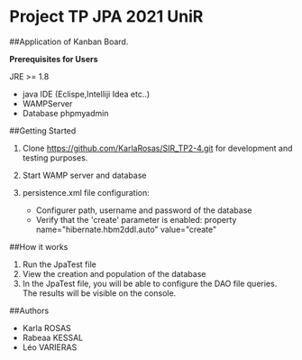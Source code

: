 # Project  TP JPA 2021 UniR

##Application of Kanban Board.
 
**Prerequisites for Users**

JRE >= 1.8
* java IDE (Eclispe,Intelliji Idea etc..)
* WAMPServer
* Database phpmyadmin

##Getting Started

1. Clone https://github.com/KarlaRosas/SIR_TP2-4.git  for development and testing purposes.
2. Start WAMP server and database
3. persistence.xml file configuration:

    * Configurer path, username and password of the database
    * Verify that the 'create' parameter is enabled: property name="hibernate.hbm2ddl.auto" value="create"
    

##How it works

1. Run the JpaTest file
2. View the creation and population of the database
3. In the JpaTest file, you will be able to configure the DAO file queries. 
   The results will be visible on the console.

   
##Authors
* Karla ROSAS 
* Rabeaa KESSAL
* Léo VARIERAS

